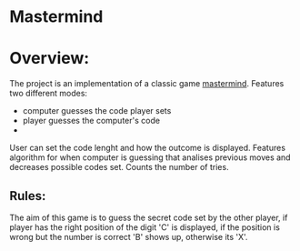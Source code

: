 # Mastermind

# Overview:
The project is an implementation of a classic game [mastermind](https://en.wikipedia.org/wiki/Mastermind_(board_game)).
Features two different modes: 
- computer guesses the code player sets 
- player guesses the computer's code
- 
User can set the code lenght and how the outcome is displayed. Features algorithm for when computer is guessing that analises previous moves and decreases possible codes set.
Counts the number of tries.

## Rules: 
The aim of this game is to guess the secret code set by the other player, if player has the right position of the digit 'C' is displayed, if the position is wrong but the number is correct 'B' shows up, otherwise its 'X'.
